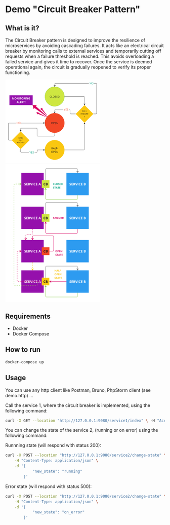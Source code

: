 # Demo "Circuit Breaker Pattern"

## What is it?

The Circuit Breaker pattern is designed to improve the resilience of microservices by avoiding cascading failures. It acts like an electrical circuit breaker by monitoring calls to external services and temporarily cutting off requests when a failure threshold is reached. This avoids overloading a failed service and gives it time to recover. Once the service is deemed operational again, the circuit is gradually reopened to verify its proper functioning.


<img src="assets/states.png" width="300">
<img src="assets/sequence.png" width="300">


## Requirements

- Docker
- Docker Compose

## How to run

```bash
docker-compose up
```
## Usage

You can use any http client like Postman, Bruno, PhpStorm client (see demo.http) ...

Call the service 1, where the circuit breaker is implemented, using the following command:

```bash
curl -X GET --location "http://127.0.0.1:9080/service1/index" \ -H "Accept: application/json"
```

You can change the state of the service 2, (running or on error) using the following command:

Runnning state (will respond with status 200):
```bash
curl -X POST --location "http://127.0.0.1:9080/service2/change-state" \
    -H "Content-Type: application/json" \
    -d '{
            "new_state": "running"
        }'
```

Error state (will respond with status 500):
```bash
curl -X POST --location "http://127.0.0.1:9080/service2/change-state" \
    -H "Content-Type: application/json" \
    -d '{
            "new_state": "on_error"
        }'
```
